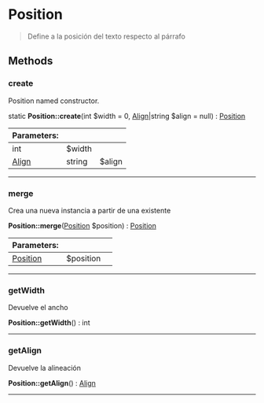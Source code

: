 
                                                                                                                                            
    
# Position


> Define a la posición del texto respecto al párrafo
>
> 








## Methods

### create
Position named constructor.


static **Position::create**(int $width = 0, [Align](../../../../Align.md)|string $align = null) : [Position](../../../../Position.md)


|Parameters: | | |
| --- | --- | --- |
|int |$width |  |
|[Align](../../../../Align.md)|string |$align |  |

---


### merge
Crea una nueva instancia a partir de una existente


**Position::merge**([Position](../../../../Position.md) $position) : [Position](../../../../Position.md)


|Parameters: | | |
| --- | --- | --- |
|[Position](../../../../Position.md) |$position |  |

---


### getWidth
Devuelve el ancho


**Position::getWidth**() : int



---


### getAlign
Devuelve la alineación


**Position::getAlign**() : [Align](../../../../Align.md)



---


                                                                                                                                                                                                                                                                                                                                                                                                            
    
                                                                                                                                                                                                                                                                             
                
